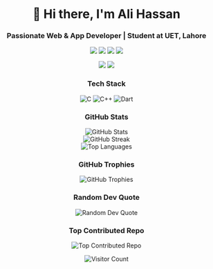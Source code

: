<h1 align="center">👋 Hi there, I'm Ali Hassan</h1>

<h3 align="center">Passionate Web & App Developer | Student at UET, Lahore</h3>

<p align="center">
  <a href="https://www.linkedin.com/in/alihassan521/"><img src="https://img.shields.io/badge/-Ali%20Hassan-0077B5?style=flat&logo=Linkedin&logoColor=white"/></a>
  <a href="mailto:itx.hassan521@gmail.com"><img src="https://img.shields.io/badge/-itx.hassan521@gmail.com-D14836?style=flat&logo=Gmail&logoColor=white"/></a>
  <a href="https://leetcode.com/alihassan521/"><img src="https://img.shields.io/badge/-/alihassan521-e8b519?style=flat&logo=leetcode&logoColor=black"/></a>
  <a href="https://github.com/alihassan521"><img src="https://img.shields.io/badge/-alihassan521-181717?style=flat&logo=GitHub&logoColor=white"/></a>
</p>

<p align="center">
  <a href="https://instagram.com/aliha_ssan423/"><img src="https://img.shields.io/badge/Instagram-%23E4405F.svg?logo=Instagram&logoColor=white"/></a>
  <a href="https://www.linkedin.com/in/alihassan521/"><img src="https://img.shields.io/badge/LinkedIn-%230077B5.svg?logo=linkedin&logoColor=white"/></a>
</p>

<h3 align="center">Tech Stack</h3>

<p align="center">
  <img src="https://img.shields.io/badge/c-%2300599C.svg?style=for-the-badge&logo=c&logoColor=white" alt="C">
  <img src="https://img.shields.io/badge/c++-%2300599C.svg?style=for-the-badge&logo=c%2B%2B&logoColor=white" alt="C++">
  <img src="https://img.shields.io/badge/dart-%230175C2.svg?style=for-the-badge&logo=dart&logoColor=white" alt="Dart">
  <!-- Add more badges here -->
</p>

<h3 align="center">GitHub Stats</h3>

<p align="center">
  <img src="https://github-readme-stats.vercel.app/api?username=AliHassan521&theme=dark&hide_border=false&include_all_commits=true&count_private=true" alt="GitHub Stats">
  <br>
  <img src="https://github-readme-streak-stats.herokuapp.com/?user=AliHassan521&theme=dark&hide_border=false" alt="GitHub Streak">
  <br>
  <img src="https://github-readme-stats.vercel.app/api/top-langs/?username=AliHassan521&theme=dark&hide_border=false&include_all_commits=true&count_private=true&layout=compact" alt="Top Languages">
</p>

<h3 align="center">GitHub Trophies</h3>

<p align="center">
  <img src="https://github-profile-trophy.vercel.app/?username=AliHassan521&theme=darkhub&no-frame=false&no-bg=false&margin-w=4" alt="GitHub Trophies">
</p>

<h3 align="center">Random Dev Quote</h3>

<p align="center">
  <img src="https://quotes-github-readme.vercel.app/api?type=horizontal&theme=radical" alt="Random Dev Quote">
</p>

<h3 align="center">Top Contributed Repo</h3>

<p align="center">
  <img src="https://github-contributor-stats.vercel.app/api?username=AliHassan521&limit=5&theme=dark&combine_all_yearly_contributions=true" alt="Top Contributed Repo">
</p>

<p align="center">
  <img src="https://visitcount.itsvg.in/api?id=AliHassan521&icon=0&color=0" alt="Visitor Count">
</p>

<!-- Proudly created with GPRM ( https://gprm.itsvg.in ) -->
